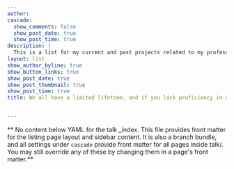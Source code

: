 ```yaml
---
author: 
cascade:
  show_comments: false
  show_post_date: true
  show_post_time: true
description: |
  This is a list for my current and past projects related to my professional and academic life. 
layout: list
show_author_byline: true
show_button_links: true
show_post_date: true
show_post_thumbnail: true
show_post_time: true
title: We all have a limited lifetime, and if you lack proficiency in one area, you must already excel in another.


---
```


** No content below YAML for the talk _index. This file provides front matter for the listing page layout and sidebar content. It is also a branch bundle, and all settings under `cascade` provide front matter for all pages inside talk/. You may still override any of these by changing them in a page's front matter.**
